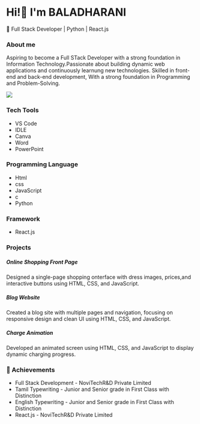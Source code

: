 

# Hi!👋 I'm BALADHARANI
🚀 Full Stack Developer | Python | React.js

### About me
Aspiring to become a Full STack Developer with a strong foundation in Information Technology.Passionate about building dynamic web applications and continuously learnung new technologies. Skilled in front-end and back-end development, With a strong foundation in Programming and Problem-Solving.

![](https://pskitservices.com/wp-content/uploads/2021/03/full-stack-php-developer.jpg)

### Tech Tools
 * VS Code 
 * IDLE
 * Canva
 * Word
 * PowerPoint
 
 ### Programming Language
 *  Html
 * css
 * JavaScript
 * c
 * Python

### Framework
 * React.js 

### Projects
##### Online Shopping Front Page
Designed a single-page shopping onterface with dress images, prices,and interactive buttons using HTML, CSS, and JavaScript.
##### Blog Website
Created a blog site with multiple pages and navigation, focusing on responsive design and clean UI using HTML, CSS, and JavaScript.
##### Charge Animation
Developed an animated screen using HTML, CSS, and JavaScript to display dynamic charging progress.

### 🏅 Achievements
* Full Stack Development - NoviTechR&D Private Limited
* Tamil Typewriting - Junior and Senior grade in First Class with Distinction
* English Typewriting - Junior and Senior grade in First Class with Distinction
* React.js - NoviTechR&D Private Limited




